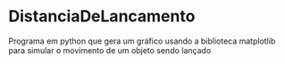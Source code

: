# DistanciaDeLancamento
Programa em python que gera um gráfico usando a biblioteca matplotlib para simular o movimento de um objeto sendo lançado
